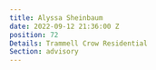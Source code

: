 ```yaml
---
title: Alyssa Sheinbaum
date: 2022-09-12 21:36:00 Z
position: 72
Details: Trammell Crow Residential
Section: advisory
---
```


